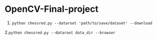 # OpenCV-Final-project

1. ``` python chessred.py --dataroot 'path/to/save/dataset' --download ```

2.```python chessred.py --dataroot data_dir --browser```
